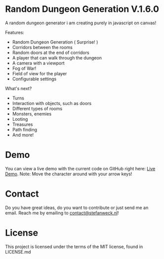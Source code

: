<h1>Random Dungeon Generation V.1.6.0</h1>

A random dungeon generator i am creating purely in javascript on canvas! 

Features:
- Random Dungeon Generation ( Surprise! )
- Corridors between the rooms
- Random doors at the end of corridors
- A player that can walk through the dungeon
- A camera with a viewport
- Fog of War!
- Field of view for the player
- Configurable settings

What's next?

- Turns
- Interaction with objects, such as doors
- Different types of rooms
- Monsters, enemies
- Looting
- Treasures
- Path finding
- And more!

<h1>Demo</h1>

You can view a live demo with the current code 
on GitHub right here: [Live Demo](http://htmlpreview.github.io/?https://github.com/stefanweck/dungeongeneration/blob/master/index.html).
Note: Move the character around with your arrow keys!
 
<h1>Contact</h1>

Do you have great ideas, do you want to contribute or just send 
me an email. Reach me by emailing to contact@stefanweck.nl!

<h1>License</h1>
This project is licensed under the terms of the MIT license, 
found in LICENSE.md
